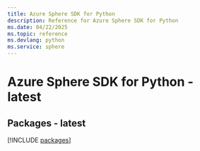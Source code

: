 ```yaml
---
title: Azure Sphere SDK for Python
description: Reference for Azure Sphere SDK for Python
ms.date: 04/22/2025
ms.topic: reference
ms.devlang: python
ms.service: sphere
---
```

# Azure Sphere SDK for Python - latest
## Packages - latest
[!INCLUDE [packages](sphere-index.md)]